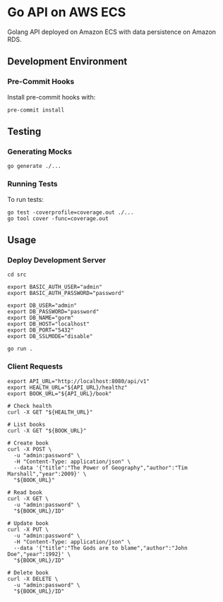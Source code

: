 # Go API on AWS ECS
Golang API deployed on Amazon ECS with data persistence on Amazon RDS.


## Development Environment
### Pre-Commit Hooks
Install pre-commit hooks with:
```shell
pre-commit install
```

## Testing
### Generating Mocks
```shell
go generate ./...
```
### Running Tests
To run tests:
```shell
go test -coverprofile=coverage.out ./...
go tool cover -func=coverage.out
```

## Usage
### Deploy Development Server
```shell
cd src

export BASIC_AUTH_USER="admin"
export BASIC_AUTH_PASSWORD="password"

export DB_USER="admin"
export DB_PASSWORD="password"
export DB_NAME="gorm"
export DB_HOST="localhost"
export DB_PORT="5432"
export DB_SSLMODE="disable"

go run .
```
### Client Requests
```shell
export API_URL="http://localhost:8080/api/v1"
export HEALTH_URL="${API_URL}/healthz"
export BOOK_URL="${API_URL}/book"

# Check health
curl -X GET "${HEALTH_URL}"

# List books
curl -X GET "${BOOK_URL}"

# Create book
curl -X POST \
  -u "admin:password" \
  -H "Content-Type: application/json" \
  --data '{"title":"The Power of Geography","author":"Tim Marshall","year":2009}' \
  "${BOOK_URL}"

# Read book
curl -X GET \
  -u "admin:password" \
  "${BOOK_URL}/ID"

# Update book
curl -X PUT \
  -u "admin:password" \
  -H "Content-Type: application/json" \
  --data '{"title":"The Gods are to blame","author":"John Doe","year":1992}' \
  "${BOOK_URL}/ID"

# Delete book
curl -X DELETE \
  -u "admin:password" \
  "${BOOK_URL}/ID"
```
